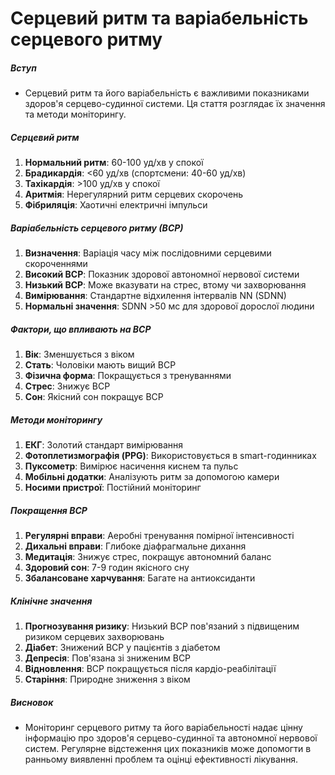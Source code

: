 # Серцевий ритм та варіабельність серцевого ритму

##### Вступ
* Серцевий ритм та його варіабельність є важливими показниками здоров'я серцево-судинної системи. Ця стаття розглядає їх значення та методи моніторингу.

##### Серцевий ритм
1. **Нормальний ритм**: 60-100 уд/хв у спокої
2. **Брадикардія**: <60 уд/хв (спортсмени: 40-60 уд/хв)
3. **Тахікардія**: >100 уд/хв у спокої
4. **Аритмія**: Нерегулярний ритм серцевих скорочень
5. **Фібриляція**: Хаотичні електричні імпульси

##### Варіабельність серцевого ритму (ВСР)
1. **Визначення**: Варіація часу між послідовними серцевими скороченнями
2. **Високий ВСР**: Показник здорової автономної нервової системи
3. **Низький ВСР**: Може вказувати на стрес, втому чи захворювання
4. **Вимірювання**: Стандартне відхилення інтервалів NN (SDNN)
5. **Нормальні значення**: SDNN >50 мс для здорової дорослої людини

##### Фактори, що впливають на ВСР
1. **Вік**: Зменшується з віком
2. **Стать**: Чоловіки мають вищий ВСР
3. **Фізична форма**: Покращується з тренуваннями
4. **Стрес**: Знижує ВСР
5. **Сон**: Якісний сон покращує ВСР

##### Методи моніторингу
1. **ЕКГ**: Золотий стандарт вимірювання
2. **Фотоплетизмографія (PPG)**: Використовується в smart-годинниках
3. **Пуксометр**: Вимірює насичення киснем та пульс
4. **Мобільні додатки**: Аналізують ритм за допомогою камери
5. **Носими пристрої**: Постійний моніторинг

##### Покращення ВСР
1. **Регулярні вправи**: Аеробні тренування помірної інтенсивності
2. **Дихальні вправи**: Глибоке діафрагмальне дихання
3. **Медитація**: Знижує стрес, покращує автономний баланс
4. **Здоровий сон**: 7-9 годин якісного сну
5. **Збалансоване харчування**: Багате на антиоксиданти

##### Клінічне значення
1. **Прогнозування ризику**: Низький ВСР пов'язаний з підвищеним ризиком серцевих захворювань
2. **Діабет**: Знижений ВСР у пацієнтів з діабетом
3. **Депресія**: Пов'язана зі зниженим ВСР
4. **Відновлення**: ВСР покращується після кардіо-реабілітації
5. **Старіння**: Природне зниження з віком

##### Висновок
* Моніторинг серцевого ритму та його варіабельності надає цінну інформацію про здоров'я серцево-судинної та автономної нервової систем. Регулярне відстеження цих показників може допомогти в ранньому виявленні проблем та оцінці ефективності лікування.